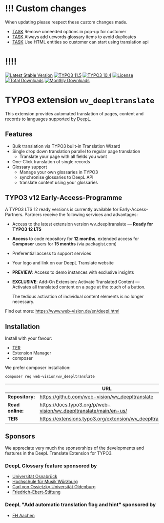 # !!! Custom changes

When updating please respect these custom changes made.

- [TASK](https://github.com/beechit/wv_deepltranslate/commit/8ff53390546825ea3b0e46e90abdcd6beb173566) Remove unneeded options in pop-up for customer
- [TASK](https://github.com/beechit/wv_deepltranslate/commit/7344da765f660e9e74c25d2416e4d33d8cc4e367) Always add ucwords glossary items to avoid duplicates
- [TASK](https://github.com/beechit/wv_deepltranslate/commit/42517f45b3e35cc878e6c9974aa013f6fe82aef8) Use HTML entities so customer can start using translation api
# !!!!


[![Latest Stable Version](https://poser.pugx.org/web-vision/wv_deepltranslate/v/stable.svg?style=for-the-badge)](https://packagist.org/packages/web-vision/wv_deepltranslate)
[![TYPO3 11.5](https://img.shields.io/badge/TYPO3-11.5-green.svg?style=for-the-badge)](https://get.typo3.org/version/11)
[![TYPO3 10.4](https://img.shields.io/badge/TYPO3-10.4-orange.svg?style=for-the-badge)](https://get.typo3.org/version/10)
[![License](http://poser.pugx.org/web-vision/wv_deepltranslate/license?style=for-the-badge)](https://packagist.org/packages/web-vision/wv_deepltranslate)
[![Total Downloads](https://poser.pugx.org/web-vision/wv_deepltranslate/downloads.svg?style=for-the-badge)](https://packagist.org/packages/web-vision/wv_deepltranslate)
[![Monthly Downloads](https://poser.pugx.org/web-vision/wv_deepltranslate/d/monthly?style=for-the-badge)](https://packagist.org/packages/web-vision/wv_deepltranslate)

# TYPO3 extension `wv_deepltranslate`

This extension provides automated translation of pages, content and records
to languages supported by [DeepL](https://www.deepl.com/de/docs-api/).

## Features

* Bulk translation via TYPO3 built-in Translation Wizard
* Single drop down translation parallel to regular page translation
  * Translate your page with all fields you want
* One-Click translation of single records
* Glossary support
  * Manage your own glossaries in TYPO3
  * synchronise glossaries to DeepL API
  * translate content using your glossaries

## TYPO3 v12 Early-Access-Programme

A TYPO3 LTS 12 ready versions is currently available for Early-Access-Partners.
Partners receive the following services and advantages:

* Access to the latest extension version wv_deepltranslate — **Ready for TYPO3 12 LTS**
* **Access** to code repository for **12 months**, extended access for
  **Composer** users for **15 months** (via packagist.com)
* Preferential access to support services
* Your logo and link on our DeepL Translate website
* **PREVIEW**: Access to demo instances with exclusive insights
* **EXCLUSIVE**: Add-On Extension: Activate Translated Content — Activates all
  translated content on a page at the touch of a button.

  The tedious activation of individual content elements is no longer necessary.

Find out more: https://www.web-vision.de/en/deepl.html

## Installation

Install with your favour:

* [TER](https://extensions.typo3.org/extension/wv_deepltranslate/)
* Extension Manager
* composer

We prefer composer installation:
```bash
composer req web-vision/wv_deepltranslate
```

|                  | URL                                                               |
|------------------|-------------------------------------------------------------------|
| **Repository:**  | https://github.com/web-vision/wv_deepltranslate                   |
| **Read online:** | https://docs.typo3.org/p/web-vision/wv_deepltranslate/main/en-us/ |
| **TER:**         | https://extensions.typo3.org/extension/wv_deepltranslate/         |

## Sponsors
We appreciate very much the sponsorships of the developments and features in
the DeepL Translate Extension for TYPO3.

### DeepL Glossary feature sponsored by
* [Universität Osnabrück](https://www.uni-osnabrueck.de)
* [Hochschule für Musik Würzburg](https://www.hfm-wuerzburg.de)
* [Carl von Ossietzky Universität Oldenburg](https://uol.de/)
* [Friedrich-Ebert-Stiftung](https://www.fes.de)

### DeepL "Add automatic translation flag and hint" sponsored by

* [FH Aachen](https://www.fh-aachen.de/)
